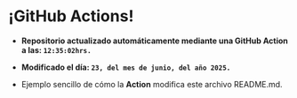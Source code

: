 # ¡GitHub Actions!
* **Repositorio actualizado automáticamente mediante una GitHub Action a las: `12:35:02hrs.`**
* **Modificado el día: `23, del mes de junio, del año 2025.`**

* Ejemplo sencillo de cómo la **Action** modifica este archivo README.md.
